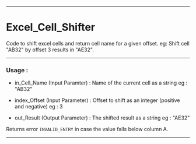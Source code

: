 ***

# Excel_Cell_Shifter
Code to shift excel cells and return cell name for a given offset. 
eg: Shift cell "AB32" by offset 3 results in "AE32".

***

### Usage : 
* in_Cell_Name (Input Paramter) : Name of the current cell as a string 
                                eg : "AB32"
                                
* index_Offset (Input Parameter) : Offset to shift as an integer (positive and negative)
                                 eg : 3
                                 
* out_Result (Output Parameter) : The shifted result as a string
                                eg : "AE32"

Returns error `INVALID_ENTRY` in case the value falls below column A. 

***
